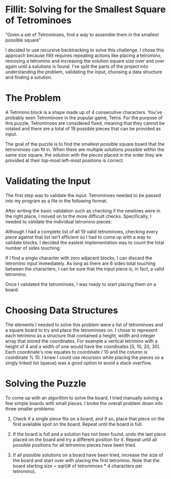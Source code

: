 # Fillit: Solving for the Smallest Square of Tetrominoes

“Given a set of Tetrominoes, find a way to assemble them in the smallest possible square”

I decided to use recursive backtracking to solve this challenge. I chose this approach because fillit requires repeating actions like placing a tetromino, removing a tetromino and increasing the solution square size over and over again until a solutions is found. I’ve split the parts of the project into understanding the problem, validating the input, choosing a data structure and finding a solution.

# The Problem

A Tetrimino block is a shape made up of 4 consecutive characters. You’ve probably seen Tetrominoes in the popular game, Tetris. For the purpose of this puzzle, Tetrominoes are considered fixed, meaning that they cannot be rotated and there are a total of 19 possible pieces that can be provided as input.

The goal of the puzzle is to find the smallest possible square board that the tetrominoes can fit in. When there are multiple solutions possible within the same size square, the solution with the pieces placed in the order they are provided at their top-most left-most positions is correct.

# Validating the Input

The first step was to validate the input. Tetrominoes needed to be passed into my program as a file in the following format.

After writing the basic validation such as checking if the newlines were in the right place, I moved on to the more difficult checks. Specifically, I needed to validate the individual tetromino pieces:

Although I had a complete list of all 19 valid tetrominoes, checking every piece against that list isn’t efficient so I had to come up with a way to validate blocks. I decided the easiest implementation was to count the total number of sides touching:


If I find a single character with zero adjacent blocks, I can discard the tetromino input immediately. As long as there are 6 sides total touching between the characters, I can be sure that the input piece is, in fact, a valid tetromino.

Once I validated the tetrominoes, I was ready to start placing them on a board.

# Choosing Data Structures

The elements I needed to solve this problem were a list of tetrominoes and a square board to try and place the tetrominoes on. I chose to represent each tetrimino as a structure that contained a height, width and integer array that stored the coordinates. For example a vertical tetrimino with a height of 4 and a width of one would have the coordinates [0, 10, 20, 30]. Each coordinate's row equates to coordinate / 10 and the column is coordinate % 10.  I knew I could use recursion while placing the pieces so a singly linked list (queue) was a good option to avoid a stack overflow.

# Solving the Puzzle

To come up with an algorithm to solve the board, I tried manually solving a few simple boards with small pieces. I broke the overall problem down into three smaller problems:

1. Check if a single piece fits on a board, and if so, place that piece on the first available spot on the board. Repeat until the board is full.

2. If the board is full and a solution has not been found, undo the last piece placed on the board and try a different position for it. Repeat until all possible positions for all tetromino pieces have been tried.

3. If all possible solutions on a board have been tried, increase the size of the board and start over with placing the first tetromino. Note that the board starting size = sqrt(# of tetrominoes * 4 characters per tetromino).